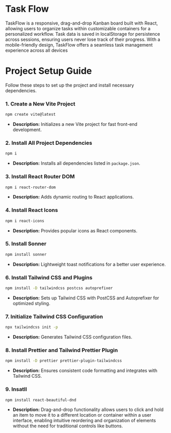 # Task Flow

 TaskFlow is a responsive, drag-and-drop Kanban board built with React, allowing users to organize tasks within customizable containers for a personalized workflow. Task data is saved in localStorage for persistence across sessions, ensuring users never lose track of their progress. With a mobile-friendly design, TaskFlow offers a seamless task management experience across all devices


# Project Setup Guide

Follow these steps to set up the project and install necessary dependencies.

### 1. Create a New Vite Project
```bash
npm create vite@latest
```
- **Description:** Initializes a new Vite project for fast front-end development.


### 2. Install All Project Dependencies
```bash
npm i
```
- **Description:** Installs all dependencies listed in `package.json`.


### 3. Install React Router DOM
```bash
npm i react-router-dom
```
- **Description:** Adds dynamic routing to React applications.


### 4. Install React Icons
```bash
npm i react-icons
```
- **Description:** Provides popular icons as React components.


### 5. Install Sonner
```bash
npm install sonner
```
- **Description:** Lightweight toast notifications for a better user experience.


### 6. Install Tailwind CSS and Plugins
```bash
npm install -D tailwindcss postcss autoprefixer
```
- **Description:** Sets up Tailwind CSS with PostCSS and Autoprefixer for optimized styling.


### 7. Initialize Tailwind CSS Configuration
```bash
npx tailwindcss init -p
```
- **Description:** Generates Tailwind CSS configuration files.


### 8. Install Prettier and Tailwind Prettier Plugin
```bash
npm install -D prettier prettier-plugin-tailwindcss
```
- **Description:** Ensures consistent code formatting and integrates with Tailwind CSS.


### 9. Insatll
```bash
npm install react-beautiful-dnd
```
- **Description:** Drag-and-drop functionality allows users to click and hold an item to move it to a different location or container within a user interface, enabling intuitive reordering and organization of elements without the need for traditional controls like buttons.